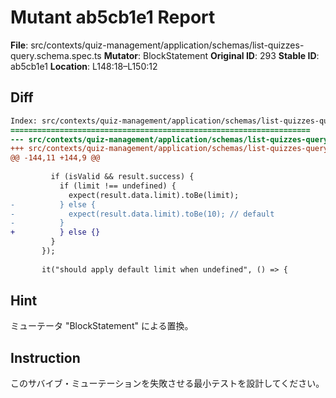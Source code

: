 # Mutant ab5cb1e1 Report

**File**: src/contexts/quiz-management/application/schemas/list-quizzes-query.schema.spec.ts
**Mutator**: BlockStatement
**Original ID**: 293
**Stable ID**: ab5cb1e1
**Location**: L148:18–L150:12

## Diff

```diff
Index: src/contexts/quiz-management/application/schemas/list-quizzes-query.schema.spec.ts
===================================================================
--- src/contexts/quiz-management/application/schemas/list-quizzes-query.schema.spec.ts	original
+++ src/contexts/quiz-management/application/schemas/list-quizzes-query.schema.spec.ts	mutated #293
@@ -144,11 +144,9 @@
 
         if (isValid && result.success) {
           if (limit !== undefined) {
             expect(result.data.limit).toBe(limit);
-          } else {
-            expect(result.data.limit).toBe(10); // default
-          }
+          } else {}
         }
       });
 
       it("should apply default limit when undefined", () => {
```

## Hint

ミューテータ "BlockStatement" による置換。

## Instruction

このサバイブ・ミューテーションを失敗させる最小テストを設計してください。
